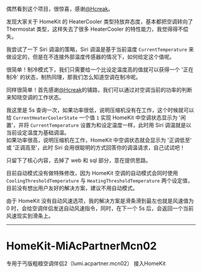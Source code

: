 偶然看到这个项目，很惊喜，感谢[@Hcreak](https://github.com/Hcreak)。  

发现大家关于 HomeKit 的 HeaterCooler 类型持放弃态度，基本都把空调转向了 Thermostat 类型，这样失去了很多 HeaterCooler 的特性能力，我觉得得不偿失。  

我尝试了一下 Siri 调温的策略，Siri 调温是基于当前温度 `CurrentTemperature` 来做设定的，但是在不连接外部温度传感器的情况下，如何给定这个值呢。  

很简单！制冷模式下，我们只需要给一个比设定温度高的值就可以获得一个 '正在制冷' 的状态，制热同理，那我们怎么知道空调在制冷呢。  

同样很简单！首先感谢[@Hcreak](https://github.com/Hcreak)的铺路，我们可以通过对空调当前的功率的判断来知晓空调的工作状态。

我这里是 5s 查询一次，如果功率很低，说明压缩机没有在工作，这个时候就可以给 `CurrentHeaterCoolerState` 一个值 `1` 实现 HomeKit 中空调状态显示为 '闲置'，并将 `CurrentTemperature` 设置为和设定温度一样，此时用 Siri 调温就是以当前设定温度为基础调温。  
如果功率很高，说明压缩机在工作，HomeKit 中空调状态就会显示为 '正调低至' 或 '正调高至'，此时 Siri 会用很聪明的方式回答你的调温请求，自己试试吧！  

只留下了核心内容，去掉了 web 和 sql 部分，意在提供思路。  

目前自动模式没有做特殊修改，因为 HomeKit 空调的自动模式会同时使用 `CoolingThresholdTemperature` 与 `HeatingThresholdTemperature` 两个设定值，目前没有想出用户友好的解决方案，建议不用自动模式。

由于 HomeKit 没有自动风速选项，我的解决方案是滑条滑到最左也就是风速值为 0 时，会给空调伴侣发送自动风速指令，同时，在下一个 5s 后，会返回一个当前风速现实到滑条上。

---

# HomeKit-MiAcPartnerMcn02

专用于丐版粗粮空调伴侣2（lumi.acpartner.mcn02） 接入HomeKit

**为了正常使用Siri调节温度 这里使用Thermostat 牺牲掉了使用频率不高的风量调节和扫风开关 若必须这两个功能 请切换到停止维护的HeaterCooler分支**

## Require
  * [HAP-python[QRCode]](https://github.com/ikalchev/HAP-python)
  * [python-miio](https://github.com/rytilahti/python-miio)

## Usage

```bash
    export MCN02_IP= 空调伴侣IP
    export MCN02_TOKEN= 空调伴侣Token
    python3 main.py
```

## Deploy

**Docker部署目前仅适配ARM32v7架构**

```bash
    docker build -t hap_mcn02 .
    docker run -d --network host --name myhap_mcn02 -e MCN02_IP= 空调伴侣IP -e MCN02_TOKEN= 空调伴侣Token hap_mcn02
```

### macvlan network 部署
```bash
    docker network create -d macvlan   --subnet=10.10.10.0/24   --gateway=10.10.10.1  --ip-range=10.10.10.200/29  -o parent=eth0 mvc0
    docker run -d --network mvc0 --name myhap_mcn02 -e MCN02_IP= 空调伴侣IP -e MCN02_TOKEN= 空调伴侣Token hap_mcn02
```


## Notice

1. 需自行获取空调伴侣的IP和Token

    * 一种方法是使用毛子修改版米家APP：

        https://www.kapiba.ru/2017/11/mi-home.html

2. 粗粮坑爹 空调伴侣没有温度传感器 ~~而 `HomeKit` 规定 `HeaterCooler Service` 的`CurrentTemperature` 为必选参数 因此这里只能把目标温度作为当前温度传入 实际使用中发现这样做在使用Siri时可能有Bug 以后会考虑提供接口从外部的温度传感器引入环境温度~~ 

   * **已将 Service 类型改为 Thermostat 以解决使用Siri调节温度模式错乱的问题**
     
     问题的原因在于Siri语音逻辑的更改 与之前推测的当前温度数值无关

     * https://github.com/homebridge/HAP-NodeJS/issues/577

     * https://github.com/wailuen/homebridge-sensibo-sky/issues/26

3. 还是粗粮坑爹 尽管 `miio` 协议为内网通讯 但实测发现 若给空调伴侣切断外网 则发送指令正常返回但不动作 目前抓包并没有发现空调伴侣对内网扫描的情况发生 至于用不用各位自己掂量吧

4. 还还还是粗粮坑爹 在对米家APP与空调伴侣通讯的 `miio` 协议抓包解析过程中 并没有发现用电量统计的数据字段 推测应该是空调伴侣上报用电量到粗粮服务器上 APP从服务器获取用电量数据 空调伴侣本身不对用电量进行存储 ~~这样的话就没办法用 `miio` 协议去获取用电量数据来展示了~~ 

   * **加入电量统计功能 每分钟读取一次负载功率 计算成电量值后累加 存入数据库**
     
   * **5000端口开启web可视化展示 点击数据点可查看具体每天耗电量及原始采集功率数据**
